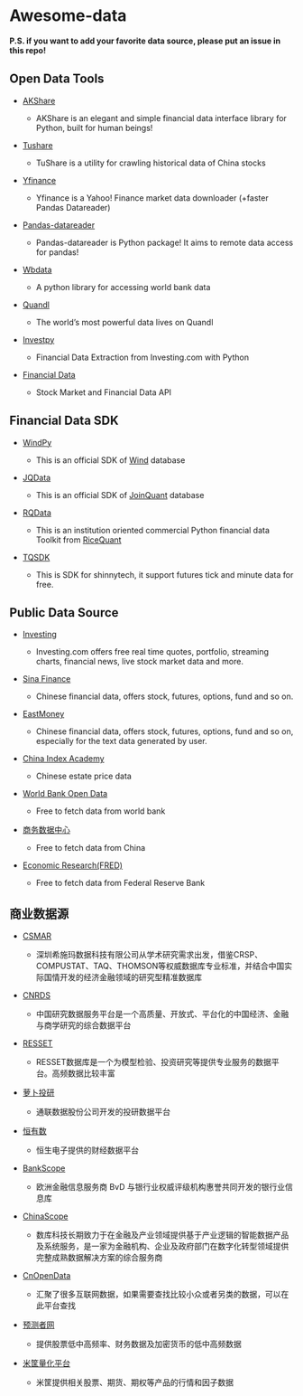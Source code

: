 # Awesome-data

**P.S. if you want to add your favorite data source, please put an issue in this repo!**

## Open Data Tools

- [AKShare](https://github.com/akfamily/akshare)
  - AKShare is an elegant and simple financial data interface library for Python, built for human beings!
  
- [Tushare](https://github.com/waditu/tushare)
  - TuShare is a utility for crawling historical data of China stocks

- [Yfinance](https://github.com/ranaroussi/yfinance)
  - Yfinance is a Yahoo! Finance market data downloader (+faster Pandas Datareader)

- [Pandas-datareader](https://pandas-datareader.readthedocs.io/en/latest/index.html#)
  - Pandas-datareader is Python package! It aims to remote data access for pandas!

- [Wbdata](https://github.com/OliverSherouse/wbdata)
  - A python library for accessing world bank data
  
- [Quandl](https://www.quandl.com)
  - The world’s most powerful data lives on Quandl

- [Investpy](https://github.com/alvarobartt/investpy)
  - Financial Data Extraction from Investing.com with Python

- [Financial Data](https://financialdata.net/)
  - Stock Market and Financial Data API

## Financial Data SDK

- [WindPy](https://www.wind.com.cn/download.aspx)
  - This is an official SDK of [Wind](https://www.wind.com.cn/Default.aspx) database

- [JQData](https://github.com/JoinQuant/jqdatasdk)
  - This is an official SDK of [JoinQuant](https://www.joinquant.com/help/api/help?name=JQData) database
  
- [RQData](https://www.ricequant.com/doc/rqdata-institutional)
  - This is an institution oriented commercial Python financial data Toolkit from [RiceQuant](https://www.ricequant.com/welcome/)

- [TQSDK](https://github.com/shinnytech/tqsdk-python)
  - This is SDK for shinnytech, it support futures tick and minute data for free.
 
## Public Data Source

- [Investing](https://cn.investing.com)
  - Investing.com offers free real time quotes, portfolio, streaming charts, financial news, live stock market data and more.
  
- [Sina Finance](https://finance.sina.com.cn)
  - Chinese financial data, offers stock, futures, options, fund and so on.
  
- [EastMoney](http://data.eastmoney.com/center)
  - Chinese financial data, offers stock, futures, options, fund and so on, especially for the text data generated by user.
  
- [China Index Academy](https://industry.fang.com)
  - Chinese estate price data
  
- [World Bank Open Data](https://data.worldbank.org.cn)
  - Free to fetch data from world bank

- [商务数据中心](http://data.mofcom.gov.cn/index.shtml)
  - Free to fetch data from China

- [Economic Research(FRED)](https://fred.stlouisfed.org)
  - Free to fetch data from Federal Reserve Bank

## 商业数据源

- [CSMAR](https://www.gtarsc.com)
  - 深圳希施玛数据科技有限公司从学术研究需求出发，借鉴CRSP、COMPUSTAT、TAQ、THOMSON等权威数据库专业标准，并结合中国实际国情开发的经济金融领域的研究型精准数据库

- [CNRDS](https://www.cnrds.com)
  - 中国研究数据服务平台是一个高质量、开放式、平台化的中国经济、金融与商学研究的综合数据平台

- [RESSET](http://www.resset.cn)
  - RESSET数据库是一个为模型检验、投资研究等提供专业服务的数据平台。高频数据比较丰富

- [萝卜投研](https://robo.datayes.com)
  - 通联数据股份公司开发的投研数据平台

- [恒有数](https://udata.hs.net/home)
  - 恒生电子提供的财经数据平台

- [BankScope](https://www.bvdinfo.com)
  - 欧洲金融信息服务商 BvD 与银行业权威评级机构惠誉共同开发的银行业信息库

- [ChinaScope](https://www.chinascope.com)
  - 数库科技长期致力于在金融及产业领域提供基于产业逻辑的智能数据产品及系统服务，是一家为金融机构、企业及政府部门在数字化转型领域提供完整成熟数据解决方案的综合服务商

- [CnOpenData](https://www.cnopendata.com)
  - 汇聚了很多互联网数据，如果需要查找比较小众或者另类的数据，可以在此平台查找

- [预测者网](https://www.yucezhe.com)
  - 提供股票低中高频率、财务数据及加密货币的低中高频数据

- [米筐量化平台](https://www.ricequant.com/welcome/datahub)
  - 米筐提供相关股票、期货、期权等产品的行情和因子数据
